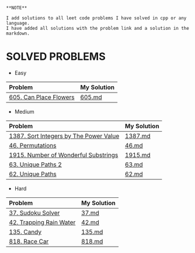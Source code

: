 ```
**NOTE**

I add solutions to all leet code problems I have solved in cpp or any language.
I have added all solutions with the problem link and a solution in the markdown.

```


# SOLVED PROBLEMS

- Easy

| Problem  | My Solution |
| :---  | :---  |
| [605. Can Place Flowers](https://leetcode.com/problems/can-place-flowers/description/) | [605.md](easy/605.md) |



- Medium

|  Problem |  My Solution |
| :---  |  :---  |
| [1387. Sort Integers by The Power Value](https://leetcode.com/problems/sort-integers-by-the-power-value/description/) | [1387.md](medium/1387.md) |
| [46. Permutations](https://leetcode.com/problems/permutations/description/) | [46.md](medium/46.md) |
| [1915. Number of Wonderful Substrings](https://leetcode.com/problems/number-of-wonderful-substrings/description/) | [1915.md](medium/1915.md) |
| [63. Unique Paths 2](https://leetcode.com/problems/unique-paths-ii/description/) | [63.md](medium/63.md) |
| [62. Unique Paths](https://leetcode.com/problems/unique-paths/description/) | [62.md](medium/62.md) |



- Hard

| Problem     | My Solution |
| :---  | :---  |
| [37. Sudoku Solver](https://leetcode.com/problems/sudoku-solver/description/) | [37.md](hard/37.md) |
| [42. Trapping Rain Water](https://leetcode.com/problems/trapping-rain-water/description/) | [42.md](hard/42.md) |
| [135. Candy](https://leetcode.com/problems/candy/description/) | [135.md](hard/135.md) |
| [818. Race Car](https://leetcode.com/problems/race-car/description/)| [818.md](hard/818.md) |
